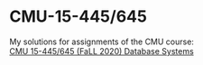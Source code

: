 # CMU-15-445/645
My solutions for assignments of the CMU course:  
[CMU 15-445/645 (FaLL 2020) Database Systems](https://15445.courses.cs.cmu.edu/fall2020/)
